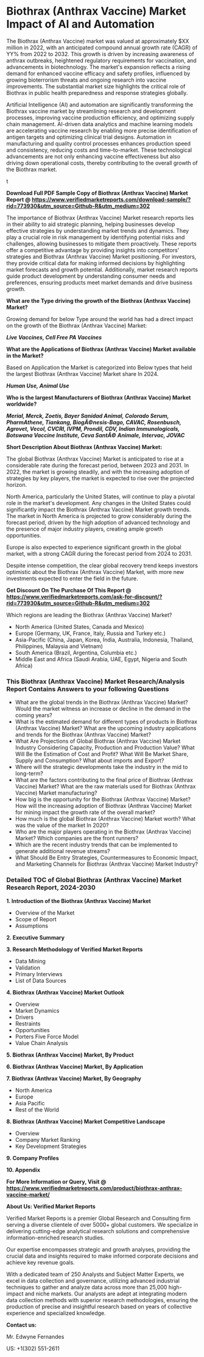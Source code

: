 <meta name="title" content="Global Biothrax (Anthrax Vaccine) Market Impact of AI and Automation"><meta name="description" content="The Biothrax (Anthrax Vaccine) market was valued at approximately $XX million in 2022, with an anticipated compound annual growth rate (CAGR) of YY% from 2022 to 2032."><meta name="title" content="Biothrax (Anthrax Vaccine) Market Size, Share, Scope, Trends, Growth, Opportunities, Analysis, Forecast"><h1>Biothrax (Anthrax Vaccine) Market Impact of AI and Automation</h1><p>The Biothrax (Anthrax Vaccine) market was valued at approximately $XX million in 2022, with an anticipated compound annual growth rate (CAGR) of YY% from 2022 to 2032. This growth is driven by increasing awareness of anthrax outbreaks, heightened regulatory requirements for vaccination, and advancements in biotechnology. The market's expansion reflects a rising demand for enhanced vaccine efficacy and safety profiles, influenced by growing bioterrorism threats and ongoing research into vaccine improvements. The substantial market size highlights the critical role of Biothrax in public health preparedness and response strategies globally.</p><p>Artificial Intelligence (AI) and automation are significantly transforming the Biothrax vaccine market by streamlining research and development processes, improving vaccine production efficiency, and optimizing supply chain management. AI-driven data analytics and machine learning models are accelerating vaccine research by enabling more precise identification of antigen targets and optimizing clinical trial designs. Automation in manufacturing and quality control processes enhances production speed and consistency, reducing costs and time-to-market. These technological advancements are not only enhancing vaccine effectiveness but also driving down operational costs, thereby contributing to the overall growth of the Biothrax market.</p>t</p><p id="" class=""><strong>Download Full PDF Sample Copy of Biothrax (Anthrax Vaccine) Market Report @ <a href="https://www.verifiedmarketreports.com/download-sample/?rid=773930&utm_source=Github-R&utm_medium=302" target="_blank">https://www.verifiedmarketreports.com/download-sample/?rid=773930&utm_source=Github-R&utm_medium=302</a></strong></p><p>The importance of&nbsp;Biothrax (Anthrax Vaccine) Market research reports lies in their ability to aid strategic planning, helping businesses develop effective strategies by understanding market trends and dynamics. They play a crucial role in risk management by identifying potential risks and challenges, allowing businesses to mitigate them proactively. These reports offer a competitive advantage by providing insights into competitors' strategies and Biothrax (Anthrax Vaccine) Market positioning. For investors, they provide critical data for making informed decisions by highlighting market forecasts and growth potential. Additionally, market research reports guide product development by understanding consumer needs and preferences, ensuring products meet market demands and drive business growth.</p><p><strong>What are the&nbsp;Type driving the growth of the Biothrax (Anthrax Vaccine) Market?</strong></p><p id="" class="">Growing demand for below Type around the world has had a direct impact on the growth of the Biothrax (Anthrax Vaccine) Market:</p><em><strong>Live Vaccines, Cell Free PA Vaccines</strong></em></p><strong>What are the&nbsp;Applications&nbsp;of Biothrax (Anthrax Vaccine) Market available in the Market?</strong></p><p id="" class="">Based on Application the Market is categorized into Below types that held the largest Biothrax (Anthrax Vaccine) Market share In 2024.</p><em><strong>Human Use, Animal Use</strong></em></p><strong>Who is the largest Manufacturers of Biothrax (Anthrax Vaccine) Market worldwide?</strong></p><p><em><strong>Merial, Merck, Zoetis, Bayer Sanidad Animal, Colorado Serum, PharmAthene, Tiankang, BiogÃ©nesis-Bago, CAVAC, Rosenbusch, Agrovet, Vecol, CVCRI, IVPM, Prondil, CDV, Indian Immunologicals, Botswana Vaccine Institute, Ceva SantÃ© Animale, Intervac, JOVAC</strong></em></p><p id="" class=""><strong>Short Description About Biothrax (Anthrax Vaccine) Market:</strong></p><p>The global Biothrax (Anthrax Vaccine) Market is anticipated to rise at a considerable rate during the forecast period, between 2023 and 2031. In 2022, the market is growing steadily, and with the increasing adoption of strategies by key players, the market is expected to rise over the projected horizon.</p><p>North America, particularly the United States, will continue to play a pivotal role in the market's development. Any changes in the United States could significantly impact the Biothrax (Anthrax Vaccine) Market growth trends. The market in North America is projected to grow considerably during the forecast period, driven by the high adoption of advanced technology and the presence of major industry players, creating ample growth opportunities.</p><p>Europe is also expected to experience significant growth in the global market, with a strong CAGR during the forecast period from 2024 to 2031.</p><p>Despite intense competition, the clear global recovery trend keeps investors optimistic about the Biothrax (Anthrax Vaccine) Market, with more new investments expected to enter the field in the future.</p><p id="" class=""><strong>Get Discount On The Purchase Of This Report @ <a href="https://www.verifiedmarketreports.com/ask-for-discount/?rid=773930&utm_source=Github-R&utm_medium=302" target="_blank">https://www.verifiedmarketreports.com/ask-for-discount/?rid=773930&utm_source=Github-R&utm_medium=302</a></strong></p>Which regions are leading the Biothrax (Anthrax Vaccine) Market?</p><ul><li>North America (United States, Canada and Mexico)</li><li>Europe (Germany, UK, France, Italy, Russia and Turkey etc.)</li><li>Asia-Pacific (China, Japan, Korea, India, Australia, Indonesia, Thailand, Philippines, Malaysia and Vietnam)</li><li>South America (Brazil, Argentina, Columbia etc.)</li><li>Middle East and Africa (Saudi Arabia, UAE, Egypt, Nigeria and South Africa)</li></ul><h3 id="" class="">This Biothrax (Anthrax Vaccine) Market Research/Analysis Report Contains Answers to your following Questions</h3><ul><li>What are the global trends in the Biothrax (Anthrax Vaccine) Market? Would the market witness an increase or decline in the demand in the coming years?</li><li>What is the estimated demand for different types of products in Biothrax (Anthrax Vaccine) Market? What are the upcoming industry applications and trends for the Biothrax (Anthrax Vaccine) Market?</li><li>What Are Projections of Global Biothrax (Anthrax Vaccine) Market Industry Considering Capacity, Production and Production Value? What Will Be the Estimation of Cost and Profit? What Will Be Market Share, Supply and Consumption? What about imports and Export?</li><li>Where will the strategic developments take the industry in the mid to long-term?</li><li>What are the factors contributing to the final price of Biothrax (Anthrax Vaccine) Market? What are the raw materials used for Biothrax (Anthrax Vaccine) Market manufacturing?</li><li>How big is the opportunity for the Biothrax (Anthrax Vaccine) Market? How will the increasing adoption of Biothrax (Anthrax Vaccine) Market for mining impact the growth rate of the overall market?</li><li>How much is the global Biothrax (Anthrax Vaccine) Market worth? What was the value of the market In 2020?</li><li>Who are the major players operating in the Biothrax (Anthrax Vaccine) Market? Which companies are the front runners?</li><li>Which are the recent industry trends that can be implemented to generate additional revenue streams?</li><li>What Should Be Entry Strategies, Countermeasures to Economic Impact, and Marketing Channels for Biothrax (Anthrax Vaccine) Market Industry?</li></ul><h3 id="" class="">Detailed TOC of Global Biothrax (Anthrax Vaccine) Market Research Report, 2024-2030</h3><p id="" class=""><strong>1. Introduction of the Biothrax (Anthrax Vaccine) Market</strong></p><ul><li>Overview of the Market</li><li>Scope of Report</li><li>Assumptions</li></ul><p id="" class=""><strong>2. Executive Summary</strong></p><p id="" class=""><strong>3. Research Methodology of Verified Market Reports</strong></p><ul><li>Data Mining</li><li>Validation</li><li>Primary Interviews</li><li>List of Data Sources</li></ul><p id="" class=""><strong>4. Biothrax (Anthrax Vaccine) Market Outlook</strong></p><ul><li>Overview</li><li>Market Dynamics</li><li>Drivers</li><li>Restraints</li><li>Opportunities</li><li>Porters Five Force Model</li><li>Value Chain Analysis</li></ul><p id="" class=""><strong>5. Biothrax (Anthrax Vaccine) Market, By Product</strong></p><p id="" class=""><strong>6. Biothrax (Anthrax Vaccine) Market, By Application</strong></p><p id="" class=""><strong>7. Biothrax (Anthrax Vaccine) Market, By Geography</strong></p><ul><li>North America</li><li>Europe</li><li>Asia Pacific</li><li>Rest of the World</li></ul><p id="" class=""><strong>8. Biothrax (Anthrax Vaccine) Market Competitive Landscape</strong></p><ul><li>Overview</li><li>Company Market Ranking</li><li>Key Development Strategies</li></ul><p id="" class=""><strong>9. Company Profiles</strong></p><p id="" class=""><strong>10. Appendix</strong></p><p id="" class=""><strong>For More Information or Query, Visit @ <a href="https://www.verifiedmarketreports.com/product/biothrax-anthrax-vaccine-market/" target="_blank">https://www.verifiedmarketreports.com/product/biothrax-anthrax-vaccine-market/</a></strong></p><p id="" class=""><strong>About Us: Verified Market Reports</strong></p><p id="" class="">Verified Market Reports is a premier Global Research and Consulting firm serving a diverse clientele of over 5000+ global customers. We specialize in delivering cutting-edge analytical research solutions and comprehensive information-enriched research studies.</p><p id="" class="">Our expertise encompasses strategic and growth analyses, providing the crucial data and insights required to make informed corporate decisions and achieve key revenue goals.</p><p id="" class="">With a dedicated team of 250 Analysts and Subject Matter Experts, we excel in data collection and governance, utilizing advanced industrial techniques to gather and analyze data across more than 25,000 high-impact and niche markets. Our analysts are adept at integrating modern data collection methods with superior research methodologies, ensuring the production of precise and insightful research based on years of collective experience and specialized knowledge.</p><p id="" class=""><strong>Contact us:</strong></p><p id="" class="">Mr. Edwyne Fernandes</p><p id="" class="">US: +1(302) 551-2611</p>